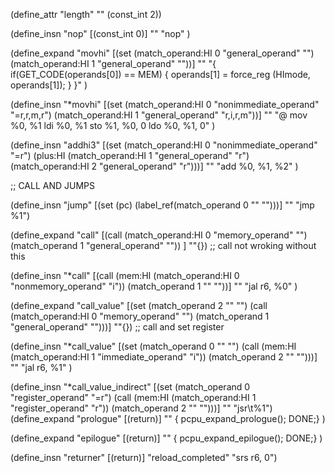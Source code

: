(define_attr "length" "" (const_int 2))

(define_insn "nop"
  [(const_int 0)]
  ""
  "nop"
)

(define_expand "movhi"
  [(set (match_operand:HI 0 "general_operand" "")
 	(match_operand:HI 1 "general_operand" ""))]
  ""
  "{
    if(GET_CODE(operands[0]) == MEM) {
      operands[1] = force_reg (HImode, operands[1]);
    }
  }"
)

(define_insn "*movhi"
  [(set (match_operand:HI 0 "nonimmediate_operand" "=r,r,m,r")
   (match_operand:HI 1 "general_operand" "r,i,r,m"))]
  ""
  "@
  mov %0, %1
  ldi %0, %1
  sto %1, %0, 0
  ldo %0, %1, 0"
)

(define_insn "addhi3"
  [(set (match_operand:HI 0 "nonimmediate_operand" "=r")
    (plus:HI
    (match_operand:HI 1 "general_operand" "r")
    (match_operand:HI 2 "general_operand" "r")))]
  ""
  "add %0, %1, %2"
)

;; CALL AND JUMPS

(define_insn "jump"
	[(set (pc)
	(label_ref(match_operand 0 "" "")))]
	""
	"jmp %1")

(define_expand "call"
  [(call (match_operand:HI 0 "memory_operand" "")
		(match_operand 1 "general_operand" ""))
    ]
  ""{}) ;; call not wroking without this

(define_insn "*call"
  [(call (mem:HI (match_operand:HI
		  0 "nonmemory_operand" "i"))
	 (match_operand 1 "" ""))]
    ""
    "jal r6, %0"
)

(define_expand "call_value"
  [(set (match_operand 2 "" "")
    (call (match_operand:HI 0 "memory_operand" "")
		(match_operand 1 "general_operand" "")))]
  ""{}) ;; call and set register

(define_insn "*call_value"
  [(set (match_operand 0 "" "")
    (call (mem:HI (match_operand:HI 1 "immediate_operand" "i"))
	      (match_operand 2 "" "")))]
    ""
    "jal r6, %1"
)

(define_insn "*call_value_indirect"
  [(set (match_operand 0 "register_operand" "=r")
	(call (mem:HI (match_operand:HI
		       1 "register_operand" "r"))
	      (match_operand 2 "" "")))]
  ""
  "jsr\\t%1")
(define_expand "prologue"
  [(return)]
  "" {
    pcpu_expand_prologue();
    DONE;}
  )

(define_expand "epilogue"
  [(return)]
  "" {
    pcpu_expand_epilogue();
    DONE;}
  )

(define_insn "returner"
  [(return)]
  "reload_completed"
  "srs r6, 0")